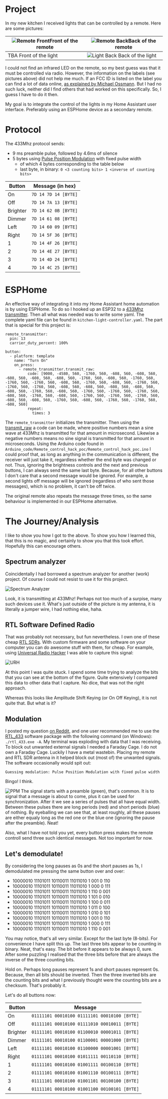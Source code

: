 # Project
In my new kitchen I received lights that can be controlled by a remote. Here are some pictures:

|![Remote Front](/Images/Remote_front.png)Front of the remote|![Remote Back](/Images/Remote_back.png)Back of the remote|
|-----------------------------------------|---------------------------------------|
|TBA Front of the light|![Light Back](/Images/Light_back.png) Back of the light|



I could not find an infrared LED on the remote, so my best guess was that it must be controlled via radio. However, the information on the labels (see pictures above) did not help me much. If an FCC ID is listed on the label you can find a lot of data online, [as explained by Michael Ossmann](https://greatscottgadgets.com/sdr/8/). But I had no such luck, neither did I find others that had worked on this specifically. So, I guess I have to do it then.

My goal is to integrate the control of the lights in my Home Assistant user interface. Preferably using an ESPHome device as a secondary remote.

# Protocol

The 433Mhz protocol sends:
- 9 ms preamble pulse, followed by 4.6ms of silence
- 5 bytes using [Pulse Position Modulation](https://triq.org/rtl_433/PULSE_FORMATS.html#ppm-%E2%80%94-pulse-position-modulation) with fixed pulse width
    - of which 4 bytes corresponding to the table below
    - last byte, in binary: `0 <3 counting bits> 1 <inverse of counting bits>`


| Button   | Message (in hex)     |
|----------|----------------------|
| On       | `7D 14 7D 14 [BYTE]` |
| Off      | `7D 14 7A 13 [BYTE]` |
| Brighter | `7D 14 62 0B [BYTE]` |
| Dimmer   | `7D 14 61 08 [BYTE]` |
| Left     | `7D 14 60 09 [BYTE]` |
| Right    | `7D 14 5F 36 [BYTE]` |
| 1        | `7D 14 4F 26 [BYTE]` |
| 2        | `7D 14 4E 27 [BYTE]` |
| 3        | `7D 14 4D 24 [BYTE]` |
| 4        | `7D 14 4C 25 [BYTE]` |

# ESPHome

An effective way of integrating it into my Home Assistant home automation is by using ESPHome. To do so I hooked up an ESP32 to a [433Mhz transmitter](https://www.hackerstore.nl/Artikel/572). Then all what was needed was to write some yaml. The complete yaml file can be found in `kitchen-light-controller.yaml`. The part that is special for this project is:

```
remote_transmitter:
  pin: 13
  carrier_duty_percent: 100%

button:
  - platform: template
    name: "Turn On"
    on_press:
      - remote_transmitter.transmit_raw:
          code: [9000, -4580, 560, -1760, 560, -608, 560, -608, 560, -608, 560, -608, 560, -608, 560, -1760, 560, -608, 560, -1760, 560, -1760, 560, -1760, 560, -608, 560, -1760, 560, -608, 560, -1760, 560, -1760, 560, -1760, 560, -608, 560, -608, 560, -608, 560, -608, 560, -608, 560, -1760, 560, -608, 560, -1760, 560, -1760, 560, -1760, 560, -608, 560, -1760, 560, -608, 560, -1760, 560, -1760, 560, -1760, 560, -608, 560, -608, 560, -1760, 560, -608, 560, -1760, 560, -1760, 560, -608, 560]
          repeat:
            times: 3
```
The `remote_transmitter` initializes the transmitter. Then using the [transmit_raw](https://esphome.io/components/remote_transmitter.html#:~:text=remote_transmitter.transmit_raw%20Action) a code can be made, where positive numbers mean a sine wave at 433Mhz is transmitted for that amount in microsecond. Likewise a negative numbers means no sine signal is transmitted for that amount in microseconds. Using the Arduino code found in `Arduino_code/Remote_control_hack_poc/Remote_control_hack_poc.ino` I could proof that, as long as anything in the communication is different, the receiver will just take it, regardless whether the end byte was changed or not. Thus, ignoring the brightness controls and the next and previous buttons, I can always send the same last byte. Because, for all other buttons I don't care that a second message would be ignored. For example, a second lights off message will be ignored (regardless of who sent those messages), which is no problem, it can't be off twice.

The original remote also repeats the message three times, so the same behaviour is implemented in our ESPHome alternative.

# The Journey/Analysis

I like to show you how I got to the above. To show you how I learned this, that this is no magic, and certainly to show you that this took effort. Hopefully this can encourage others.


## Spectrum analyzer

Coincidentally I had borrowed a spectrum analyzer for another (work) project. Of course I could not resist to use it for this project.

![Spectrum Analyzer](/Images/Spectrum%20analyzer.jpg)

Look, it is transmitting at 433Mhz! Perhaps not too much of a surpise, many such devices use it. What's just outside of the picture is my antenna, it is literally a jumper wire, I had nothing else, haha.

## RTL Software Defined Radio

That was probably not necessary, but fun nevertheless. I own one of these cheap [RTL SDRs](https://www.rtl-sdr.com/rtlsdr4everyone-review-of-5-rtl-sdr-dongles/). With custom firmware and some software on your computer you can do awesome stuff with them, for cheap. For example, using [Universal Radio Hacker](https://github.com/jopohl/urh) I was able to capture this signal:

![URH](/Images/Universal%20Radio%20Hacker.png)

At this point I was quite stuck. I spend some time trying to analyze the bits that you can see at the bottom of the figure. Quite extensively I compared this data to other data that I capture. No dice, that was not the right approach.

Whereas this looks like Amplitude Shift Keying (or On Off Keying), it is not quite that. But what is it?

## Modulation

I posted my question [on Reddit](https://www.reddit.com/r/RTLSDR/comments/1gzitvc/help_decoding_this_signal/), and one user recommended me to use the [RTL_433](https://github.com/merbanan/rtl_433) software package with the following command (on Windows): `./rtl_433.exe -A`. My terminal was exploding with data that I was receiving. To block out unwanted external signals I needed a Faraday Cage. I do not own a Faraday Cage. Luckily I have a metal wastebin. Placing my remote and RTL SDR antenna in it helped block out (most of) the unwanted signals. The software occasionally would spit out: 

`Guessing modulation: Pulse Position Modulation with fixed pulse width`

Bingo! I think.

![PPM](/Images/PPM.png)
The signal starts with a preamble (green), that's common. It is to signal that a message is about to come, plus it can be used for synchronization. After it we see a series of pulses that all have equal width. Between these pulses there are long periods (red) and short periods (blue) of nothing. By eyeballing we can see that, at least roughly, all these pauses are either equaly long as the red one or the blue one (ignoring the pause after the preamble). Neat!

Also, what I have not told you yet, every button press makes the remote controll send three such identical messages. Not too important for now.

## Let's demodulate!

By considering the long pauses as 0s and the short pauses as 1s, I demodulated me pressing the same button over and over:
- 10000010 11101011 10110011 11011010 1 001 0 110 
- 10000010 11101011 10110011 11011010 1 000 0 111
- 10000010 11101011 10110011 11011010 1 110 0 001
- 10000010 11101011 10110011 11011010 1 101 0 010
- 10000010 11101011 10110011 11011010 1 100 0 011
- 10000010 11101011 10110011 11011010 1 011 0 100
- 10000010 11101011 10110011 11011010 1 010 0 101
- 10000010 11101011 10110011 11011010 1 001 0 110
- 10000010 11101011 10110011 11011010 1 000 0 111
- 10000010 11101011 10110011 11011010 1 110 0 001

You may notice, that's all very similar. Except for the last byte (8-bits). For convenience I have split this up. The last three bits appear to be counting in binary. Neat, that's easy. The bit before it appears to be always 0, sure. After some puzzling I realised that the three bits before that are always the inverse of the three counting bits. 

Hold on. Perhaps long pauses represent 1s and short pauses represent 0s. Because, then all bits should be inverted. Then the three inverted bits are the counting bits and what I previously thought were the counting bits are a checksum. That's probably it.

Let's do all buttons now:

| Button   | Message                                      |
|----------|----------------------------------------------|
| On       | `01111101 00010100 01111101 00010100 [BYTE]` |
| Off      | `01111101 00010100 01111010 00010011 [BYTE]` |
| Brighter | `01111101 00010100 01100010 00001011 [BYTE]` |
| Dimmer   | `01111101 00010100 01100001 00001000 [BYTE]` |
| Left     | `01111101 00010100 01100000 00001001 [BYTE]` |
| Right    | `01111101 00010100 01011111 00110110 [BYTE]` |
| 1        | `01111101 00010100 01001111 00100110 [BYTE]` |
| 2        | `01111101 00010100 01001110 00100111 [BYTE]` |
| 3        | `01111101 00010100 01001101 00100100 [BYTE]` |
| 4        | `01111101 00010100 01001100 00100101 [BYTE]` |
